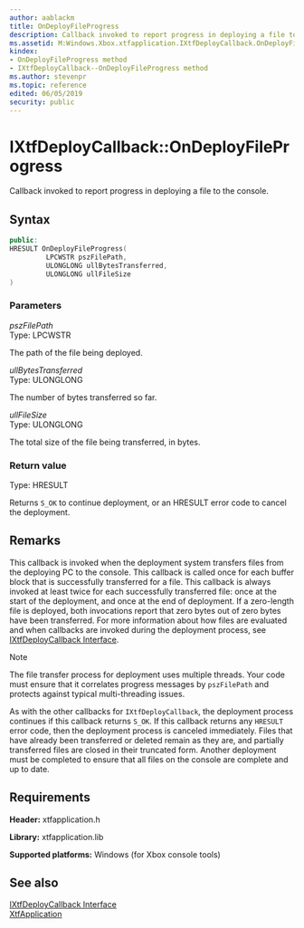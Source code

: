 ```yaml
---
author: aablackm
title: OnDeployFileProgress
description: Callback invoked to report progress in deploying a file to the console
ms.assetid: M:Windows.Xbox.xtfapplication.IXtfDeployCallback.OnDeployFileProgress(LPCWSTR,ULONGLONG,ULONGLONG)
kindex:
- OnDeployFileProgress method
- IXtfDeployCallback--OnDeployFileProgress method
ms.author: stevenpr
ms.topic: reference
edited: 06/05/2019
security: public
---
```


# IXtfDeployCallback::OnDeployFileProgress
  
Callback invoked to report progress in deploying a file to the console.  
  
<a id="syntaxSection"></a>
  
## Syntax
  
```cpp
public:
HRESULT OnDeployFileProgress(
         LPCWSTR pszFilePath,
         ULONGLONG ullBytesTransferred,
         ULONGLONG ullFileSize
)  
```
  
<a id="parametersSection"></a>
  
### Parameters
  
*pszFilePath*  
Type: LPCWSTR  
  
The path of the file being deployed.  
  
*ullBytesTransferred*  
Type: ULONGLONG  
  
The number of bytes transferred so far.  
  
*ullFileSize*  
Type: ULONGLONG  
  
The total size of the file being transferred, in bytes.  
  
<a id="retvalSection"></a>
  
### Return value
  
Type: HRESULT  
  
Returns `S_OK` to continue deployment, or an HRESULT error code to cancel the deployment.  
  
<a id="remarksSection"></a>
  
## Remarks
  
This callback is invoked when the deployment system transfers files from the deploying PC to the console. This callback is called once for each buffer block that is successfully transferred for a file. This callback is always invoked at least twice for each successfully transferred file: once at the start of the deployment, and once at the end of deployment. If a zero-length file is deployed, both invocations report that zero bytes out of zero bytes have been transferred. For more information about how files are evaluated and when callbacks are invoked during the deployment process, see [IXtfDeployCallback Interface](../ixtfdeploycallback-xtfapplication-xbox-microsoft-t.md).  
  > [!NOTE]
> The file transfer process for deployment uses multiple threads. Your code must ensure that it correlates progress messages by `pszFilePath` and protects against typical multi-threading issues.
  
As with the other callbacks for `IXtfDeployCallback`, the deployment process continues if this callback returns `S_OK`. If this callback returns any `HRESULT` error code, then the deployment process is canceled immediately. Files that have already been transferred or deleted remain as they are, and partially transferred files are closed in their truncated form. Another deployment must be completed to ensure that all files on the console are complete and up to date.  
  
## Requirements  
  
**Header:** xtfapplication.h  
  
**Library:** xtfapplication.lib  
  
**Supported platforms:** Windows (for Xbox console tools)  
  
## See also
  
[IXtfDeployCallback Interface](../ixtfdeploycallback-xtfapplication-xbox-microsoft-t.md)  
[XtfApplication](../../../xtfapplication-xbox-microsoft-n.md)  
  